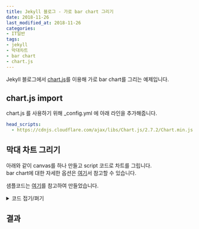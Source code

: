 ```yaml
---
title: Jekyll 블로그 - 가로 bar chart 그리기
date: 2018-11-26
last_modified_at: 2018-11-26
categories:
- IT일반
tags:
- jekyll
- 막대차트
- bar chart
- chart.js
---
```


Jekyll 블로그에서 [chart.js](https://www.chartjs.org/)를 이용해 가로 bar chart를 그리는 예제입니다.

## chart.js import

chart.js 를 사용하기 위해 _config.yml 에 아래 라인을 추가해줍니다.

```yaml
head_scripts:
  - https://cdnjs.cloudflare.com/ajax/libs/Chart.js/2.7.2/Chart.min.js
```

## 막대 차트 그리기

아래와 같이 canvas를 하나 만들고 script 코드로 차트를 그립니다. <br>
bar chart에 대한 자세한 옵션은 [여기](https://www.chartjs.org/docs/latest/charts/bar.html)서 참고할 수 있습니다.

샘플코드는 [여기](https://www.chartjs.org/samples/latest/charts/bar/vertical.html)를 참고하여 만들었습니다.

<details><summary>코드 접기/펴기</summary>

<div markdown="1">

```html
<div style="width:100%;">
<canvas id="canvas"></canvas>
</div>

<script>

new Chart(document.getElementById("canvas"), {
    type: 'horizontalBar',
    data: {
        labels: ['가', '나', '다', '라', '마', '바', '사', '아', '자', '차', '카', '타', '파', '하'],
        datasets: [{
            label: '테스트 데이터셋',
            data: [10, 3, 30, 23, 10, 5, 15, 25, 2, 4, 1, 13, 52, 23],
            borderColor: "rgba(255, 201, 14, 1)",
            backgroundColor: "rgba(255, 201, 14, 0.5)",
            fill: false,
        }]
    },
    options: {
        responsive: true,
        title: {
            display: true,
            text: '막대 차트 테스트'
        },
        tooltips: {
            mode: 'index',
            intersect: false,
        },
        hover: {
            mode: 'nearest',
            intersect: true
        },
        scales: {
            xAxes: [{
                display: true,
                scaleLabel: {
                    display: true,
                    labelString: 'x축'
                },
            }],
            yAxes: [{
                display: true,
                ticks: {
                    autoSkip: false,
                },
                scaleLabel: {
                    display: true,
                    labelString: 'y축'
                }
            }]
        }
    }
});

</script>

```
</div>
</details>

## 결과

<div style="width:100%;">
<canvas id="canvas"></canvas>
</div>

<script>

new Chart(document.getElementById("canvas"), {
    type: 'horizontalBar',
    data: {
        labels: ['가', '나', '다', '라', '마', '바', '사', '아', '자', '차', '카', '타', '파', '하'],
        datasets: [{
            label: '테스트 데이터셋',
            data: [10, 3, 30, 23, 10, 5, 15, 25, 2, 4, 1, 13, 52, 23],
            borderColor: "rgba(255, 201, 14, 1)",
            backgroundColor: "rgba(255, 201, 14, 0.5)",
            fill: false,
        }]
    },
    options: {
        responsive: true,
        title: {
            display: true,
            text: '막대 차트 테스트'
        },
        tooltips: {
            mode: 'index',
            intersect: false,
        },
        hover: {
            mode: 'nearest',
            intersect: true
        },
        scales: {
            xAxes: [{
                display: true,
                scaleLabel: {
                    display: true,
                    labelString: 'x축'
                },
            }],
            yAxes: [{
                display: true,
                ticks: {
                    autoSkip: false,
                },
                scaleLabel: {
                    display: true,
                    labelString: 'y축'
                }
            }]
        }
    }
});

</script>
